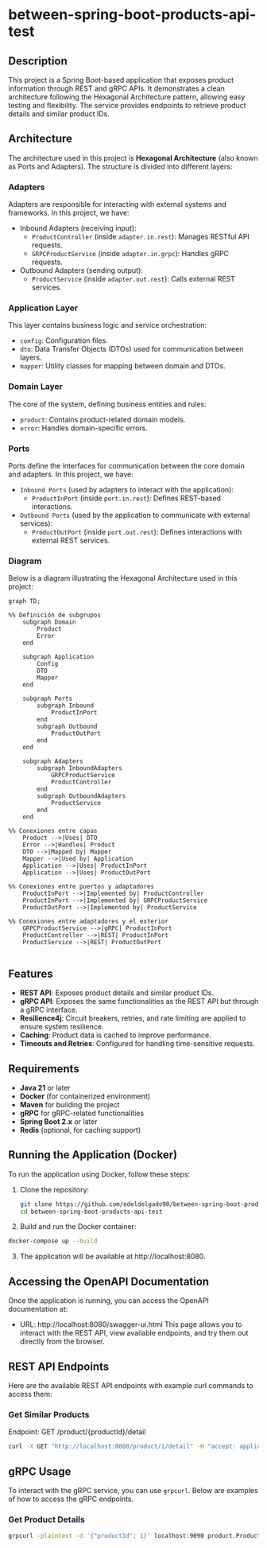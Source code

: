 # between-spring-boot-products-api-test

## Description

This project is a Spring Boot-based application that exposes product information through REST and gRPC APIs.
It demonstrates a clean architecture following the Hexagonal Architecture pattern, allowing easy testing and
flexibility.
The service provides endpoints to retrieve product details and similar product IDs.

## Architecture

The architecture used in this project is **Hexagonal Architecture** (also known as Ports and Adapters).
The structure is divided into different layers:

### Adapters

Adapters are responsible for interacting with external systems and frameworks. In this project, we have:

- Inbound Adapters (receiving input):
    - `ProductController` (inside `adapter.in.rest`): Manages RESTful API requests.
    - `GRPCProductService` (inside `adapter.in.grpc`): Handles gRPC requests.
- Outbound Adapters (sending output):
    - `ProductService` (inside `adapter.out.rest`): Calls external REST services.

### Application Layer

This layer contains business logic and service orchestration:

- `config`: Configuration files.
- `dto`: Data Transfer Objects (DTOs) used for communication between layers.
- `mapper`: Utility classes for mapping between domain and DTOs.

### Domain Layer

The core of the system, defining business entities and rules:

- `product`: Contains product-related domain models.
- `error`: Handles domain-specific errors.

### Ports

Ports define the interfaces for communication between the core domain and adapters. In this project, we have:

- `Inbound Ports` (used by adapters to interact with the application):
    - `ProductInPort` (inside `port.in.rest`): Defines REST-based interactions.
- `Outbound Ports` (used by the application to communicate with external services):
    - `ProductOutPort` (inside `port.out.rest`): Defines interactions with external REST services.

### Diagram
Below is a diagram illustrating the Hexagonal Architecture used in this project:

```mermaid
graph TD;

%% Definición de subgrupos
    subgraph Domain
        Product
        Error
    end

    subgraph Application
        Config
        DTO
        Mapper
    end

    subgraph Ports
        subgraph Inbound
            ProductInPort
        end
        subgraph Outbound
            ProductOutPort
        end
    end

    subgraph Adapters
        subgraph InboundAdapters
            GRPCProductService
            ProductController
        end
        subgraph OutboundAdapters
            ProductService
        end
    end

%% Conexiones entre capas
    Product -->|Uses| DTO
    Error -->|Handles| Product
    DTO -->|Mapped by| Mapper
    Mapper -->|Used by| Application
    Application -->|Uses| ProductInPort
    Application -->|Uses| ProductOutPort

%% Conexiones entre puertos y adaptadores
    ProductInPort -->|Implemented by| ProductController
    ProductInPort -->|Implemented by| GRPCProductService
    ProductOutPort -->|Implemented by| ProductService

%% Conexiones entre adaptadores y el exterior
    GRPCProductService -->|gRPC| ProductInPort
    ProductController -->|REST| ProductInPort
    ProductService -->|REST| ProductOutPort


```

## Features

- **REST API**: Exposes product details and similar product IDs.
- **gRPC API**: Exposes the same functionalities as the REST API but through a gRPC interface.
- **Resilience4j**: Circuit breakers, retries, and rate limiting are applied to ensure system resilience.
- **Caching**: Product data is cached to improve performance.
- **Timeouts and Retries**: Configured for handling time-sensitive requests.

## Requirements

- **Java 21** or later
- **Docker** (for containerized environment)
- **Maven** for building the project
- **gRPC** for gRPC-related functionalities
- **Spring Boot 2.x** or later
- **Redis** (optional, for caching support)

## Running the Application (Docker)

To run the application using Docker, follow these steps:

1. Clone the repository:
   ```bash
   git clone https://github.com/edeldelgado90/between-spring-boot-products-api-test.git
   cd between-spring-boot-products-api-test
   ```
2. Build and run the Docker container:

```bash
docker-compose up --build
```

3. The application will be available at http://localhost:8080.

## Accessing the OpenAPI Documentation

Once the application is running, you can access the OpenAPI documentation at:

- URL: http://localhost:8080/swagger-ui.html
  This page allows you to interact with the REST API, view available endpoints, and try them out directly from the
  browser.

## REST API Endpoints

Here are the available REST API endpoints with example curl commands to access them:

### Get Similar Products

Endpoint: GET /product/{productId}/detail

```bash
curl -X GET "http://localhost:8080/product/1/detail" -H "accept: application/json"
````

## gRPC Usage

To interact with the gRPC service, you can use `grpcurl`. Below are examples of how to access the gRPC endpoints.

### Get Product Details

```bash
grpcurl -plaintext -d '{"productId": 1}' localhost:9090 product.ProductService/getSimilarProducts
```
